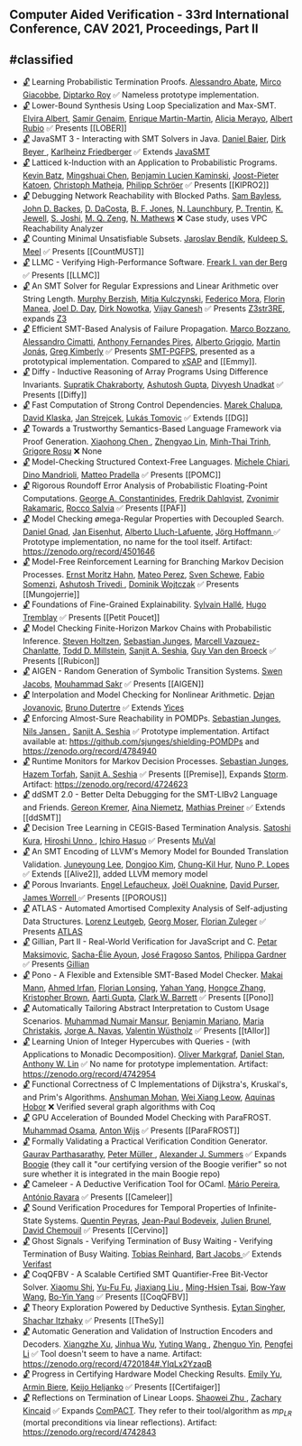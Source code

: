 ## Computer Aided Verification - 33rd International Conference, CAV 2021, Proceedings, Part II
#classified
---
-	[🔓](https://doi.org/10.1007/978-3-030-81688-9_1) Learning Probabilistic Termination Proofs.
	[Alessandro Abate](https://dblp.org/pid/19/3904.html), [Mirco Giacobbe](https://dblp.org/pid/134/7846.html), [Diptarko Roy](https://dblp.org/pid/297/4044.html)
	✅ Nameless prototype implementation.
-	[🔓](https://doi.org/10.1007/978-3-030-81688-9_40) Lower-Bound Synthesis Using Loop Specialization and Max-SMT.
	[Elvira Albert](https://dblp.org/pid/a/ElviraAlbert.html), [Samir Genaim](https://dblp.org/pid/24/2865.html), [Enrique Martin-Martin](https://dblp.org/pid/15/7982.html), [Alicia Merayo](https://dblp.org/pid/288/2702.html), [Albert Rubio](https://dblp.org/pid/29/6684.html)
	✅ Presents [[LOBER]]
-	[🔓](https://doi.org/10.1007/978-3-030-81688-9_9) JavaSMT 3 - Interacting with SMT Solvers in Java.
	[Daniel Baier](https://dblp.org/pid/58/146.html), [Dirk Beyer ](https://dblp.org/pid/b/DirkBeyer1.html), [Karlheinz Friedberger](https://dblp.org/pid/130/3897.html)
	✅ Extends [JavaSMT](JavaSMT.md)
-	[🔓](https://doi.org/10.1007/978-3-030-81688-9_25) Latticed k-Induction with an Application to Probabilistic Programs.
	[Kevin Batz](https://dblp.org/pid/215/5068.html), [Mingshuai Chen](https://dblp.org/pid/169/1207.html), [Benjamin Lucien Kaminski](https://dblp.org/pid/39/9937.html), [Joost-Pieter Katoen](https://dblp.org/pid/k/JoostPieterKatoen.html), [Christoph Matheja](https://dblp.org/pid/172/5070.html), [Philipp Schröer](https://dblp.org/pid/264/0074.html)
	✅ Presents [[KIPRO2]]
-	[🔓](https://doi.org/10.1007/978-3-030-81688-9_39) Debugging Network Reachability with Blocked Paths.
	[Sam Bayless](https://dblp.org/pid/115/4378.html), [John D. Backes](https://dblp.org/pid/97/8857.html), [D. DaCosta](https://dblp.org/pid/297/2986.html), [B. F. Jones](https://dblp.org/pid/229/2607.html), [N. Launchbury](https://dblp.org/pid/297/3351.html), [P. Trentin](https://dblp.org/pid/297/4057.html), [K. Jewell](https://dblp.org/pid/297/3343.html), [S. Joshi](https://dblp.org/pid/12/2107.html), [M. Q. Zeng](https://dblp.org/pid/297/3137.html), [N. Mathews](https://dblp.org/pid/297/3743.html)
	❌ Case study, uses VPC Reachability Analyzer
-	[🔓](https://doi.org/10.1007/978-3-030-81688-9_15) Counting Minimal Unsatisfiable Subsets.
	[Jaroslav Bendík](https://dblp.org/pid/181/7743.html), [Kuldeep S. Meel](https://dblp.org/pid/129/1623.html)
	✅ Presents [[CountMUST]]
-	[🔓](https://doi.org/10.1007/978-3-030-81688-9_32) LLMC - Verifying High-Performance Software.
	[Freark I. van der Berg](https://dblp.org/pid/252/8684.html)
	✅ Presents [[LLMC]]
-	[🔓](https://doi.org/10.1007/978-3-030-81688-9_14) An SMT Solver for Regular Expressions and Linear Arithmetic over String Length.
	[Murphy Berzish](https://dblp.org/pid/180/5429.html), [Mitja Kulczynski](https://dblp.org/pid/241/9575.html), [Federico Mora](https://dblp.org/pid/82/5093.html), [Florin Manea](https://dblp.org/pid/67/4899.html), [Joel D. Day](https://dblp.org/pid/130/7599.html), [Dirk Nowotka](https://dblp.org/pid/91/2495.html), [Vijay Ganesh](https://dblp.org/pid/g/VijayGanesh.html)
	✅ Presents [Z3str3RE](../Tools/Z3str3RE.md), expands [Z3](Z3.md)
-	[🔓](https://doi.org/10.1007/978-3-030-81688-9_10) Efficient SMT-Based Analysis of Failure Propagation.
	[Marco Bozzano](https://dblp.org/pid/66/3003.html), [Alessandro Cimatti](https://dblp.org/pid/13/5961.html), [Anthony Fernandes Pires](https://dblp.org/pid/85/10271.html), [Alberto Griggio](https://dblp.org/pid/19/3686.html), [Martin Jonás](https://dblp.org/pid/178/4046.html), [Greg Kimberly](https://dblp.org/pid/96/3814.html)
	✅ Presents [SMT-PGFPS](../Tools/SMT-PGFPS.md), presented as a prototypical implementation. Compared to [xSAP](../Tools/xSAP.md) and [[Emmy]].
-	[🔓](https://doi.org/10.1007/978-3-030-81688-9_42) Diffy - Inductive Reasoning of Array Programs Using Difference Invariants.
	[Supratik Chakraborty](https://dblp.org/pid/34/4525.html), [Ashutosh Gupta](https://dblp.org/pid/65/3925.html), [Divyesh Unadkat](https://dblp.org/pid/133/4630.html)
	✅ Presents [[Diffy]]
-	[🔓](https://doi.org/10.1007/978-3-030-81688-9_41) Fast Computation of Strong Control Dependencies.
	[Marek Chalupa](https://dblp.org/pid/178/3862.html), [David Klaska](https://dblp.org/pid/142/2804.html), [Jan Strejcek](https://dblp.org/pid/37/1716.html), [Lukás Tomovic](https://dblp.org/pid/263/1099.html)
	✅ Extends [[DG]]
-	[🔓](https://doi.org/10.1007/978-3-030-81688-9_23) Towards a Trustworthy Semantics-Based Language Framework via Proof Generation.
	[Xiaohong Chen ](https://dblp.org/pid/02/1438-2.html), [Zhengyao Lin](https://dblp.org/pid/290/4042.html), [Minh-Thai Trinh](https://dblp.org/pid/78/9861.html), [Grigore Rosu](https://dblp.org/pid/r/GrigoreRosu.html)
	❌ None
-	[🔓](https://doi.org/10.1007/978-3-030-81688-9_18) Model-Checking Structured Context-Free Languages.
	[Michele Chiari](https://dblp.org/pid/188/5725.html), [Dino Mandrioli](https://dblp.org/pid/m/DinoMandrioli.html), [Matteo Pradella](https://dblp.org/pid/33/713.html)
	✅ Presents [[POMC]]
-	[🔓](https://doi.org/10.1007/978-3-030-81688-9_29) Rigorous Roundoff Error Analysis of Probabilistic Floating-Point Computations.
	[George A. Constantinides](https://dblp.org/pid/38/1966.html), [Fredrik Dahlqvist](https://dblp.org/pid/08/10019.html), [Zvonimir Rakamaric](https://dblp.org/pid/31/4458.html), [Rocco Salvia](https://dblp.org/pid/226/0551.html)
	✅ Presents [[PAF]]
-	[🔓](https://doi.org/10.1007/978-3-030-81688-9_19) Model Checking ømega-Regular Properties with Decoupled Search.
	[Daniel Gnad](https://dblp.org/pid/162/9918.html), [Jan Eisenhut](https://dblp.org/pid/297/4083.html), [Alberto Lluch-Lafuente](https://dblp.org/pid/l/AlbertoLluchLafuente.html), [Jörg Hoffmann ](https://dblp.org/pid/26/836.html)
	✅ Prototype implementation, no name for the tool itself. Artifact: https://zenodo.org/record/4501646
-	[🔓](https://doi.org/10.1007/978-3-030-81688-9_30) Model-Free Reinforcement Learning for Branching Markov Decision Processes.
	[Ernst Moritz Hahn](https://dblp.org/pid/78/6159.html), [Mateo Perez](https://dblp.org/pid/228/6991.html), [Sven Schewe](https://dblp.org/pid/38/5198.html), [Fabio Somenzi](https://dblp.org/pid/62/5300.html), [Ashutosh Trivedi ](https://dblp.org/pid/06/5756.html), [Dominik Wojtczak](https://dblp.org/pid/76/3220.html)
	✅ Presents [[Mungojerrie]]
-	[🔓](https://doi.org/10.1007/978-3-030-81688-9_24) Foundations of Fine-Grained Explainability.
	[Sylvain Hallé](https://dblp.org/pid/81/715.html), [Hugo Tremblay](https://dblp.org/pid/141/0078.html)
	✅ Presents [[Petit Poucet]]
-	[🔓](https://doi.org/10.1007/978-3-030-81688-9_27) Model Checking Finite-Horizon Markov Chains with Probabilistic Inference.
	[Steven Holtzen](https://dblp.org/pid/190/8502.html), [Sebastian Junges](https://dblp.org/pid/115/4386.html), [Marcell Vazquez-Chanlatte](https://dblp.org/pid/192/1518.html), [Todd D. Millstein](https://dblp.org/pid/93/4679.html), [Sanjit A. Seshia](https://dblp.org/pid/s/SanjitASeshia.html), [Guy Van den Broeck](https://dblp.org/pid/96/7521.html)
	✅ Presents [[Rubicon]]
-	[🔓](https://doi.org/10.1007/978-3-030-81688-9_20) AIGEN - Random Generation of Symbolic Transition Systems.
	[Swen Jacobs](https://dblp.org/pid/73/6880.html), [Mouhammad Sakr](https://dblp.org/pid/203/8091.html)
	✅ Presents [[AIGEN]]
-	[🔓](https://doi.org/10.1007/978-3-030-81688-9_13) Interpolation and Model Checking for Nonlinear Arithmetic.
	[Dejan Jovanovic](https://dblp.org/pid/56/2451.html), [Bruno Dutertre](https://dblp.org/pid/d/BDutertre.html)
	✅ Extends [Yices](../Tools/Solvers/SMT/Yices.md)
-	[🔓](https://doi.org/10.1007/978-3-030-81688-9_28) Enforcing Almost-Sure Reachability in POMDPs.
	[Sebastian Junges](https://dblp.org/pid/115/4386.html), [Nils Jansen ](https://dblp.org/pid/32/8421-1.html), [Sanjit A. Seshia](https://dblp.org/pid/s/SanjitASeshia.html)
	✅ Prototype implementation. Artifact available at: https://github.com/sjunges/shielding-POMDPs and https://zenodo.org/record/4784940
-	[🔓](https://doi.org/10.1007/978-3-030-81688-9_26) Runtime Monitors for Markov Decision Processes.
	[Sebastian Junges](https://dblp.org/pid/115/4386.html), [Hazem Torfah](https://dblp.org/pid/140/9733.html), [Sanjit A. Seshia](https://dblp.org/pid/s/SanjitASeshia.html)
	✅ Presents [[Premise]], Expands [Storm](Storm.md). Artifact: https://zenodo.org/record/4724623
-	[🔓](https://doi.org/10.1007/978-3-030-81688-9_11) ddSMT 2.0 - Better Delta Debugging for the SMT-LIBv2 Language and Friends.
	[Gereon Kremer](https://dblp.org/pid/168/1169.html), [Aina Niemetz](https://dblp.org/pid/115/4373.html), [Mathias Preiner](https://dblp.org/pid/115/4371.html)
	✅ Extends [[ddSMT]]
-	[🔓](https://doi.org/10.1007/978-3-030-81688-9_4) Decision Tree Learning in CEGIS-Based Termination Analysis.
	[Satoshi Kura](https://dblp.org/pid/230/4314.html), [Hiroshi Unno ](https://dblp.org/pid/24/6058.html), [Ichiro Hasuo](https://dblp.org/pid/26/4542.html)
	✅ Presents [MuVal](MuVal.md)
-	[🔓](https://doi.org/10.1007/978-3-030-81688-9_35) An SMT Encoding of LLVM's Memory Model for Bounded Translation Validation.
	[Juneyoung Lee](https://dblp.org/pid/181/5852.html), [Dongjoo Kim](https://dblp.org/pid/153/5927.html), [Chung-Kil Hur](https://dblp.org/pid/75/3287.html), [Nuno P. Lopes](https://dblp.org/pid/77/2149.html)
	✅ Extends [[Alive2]], added LLVM memory model
-	[🔓](https://doi.org/10.1007/978-3-030-81688-9_8) Porous Invariants.
	[Engel Lefaucheux](https://dblp.org/pid/155/5136.html), [Joël Ouaknine](https://dblp.org/pid/55/4663.html), [David Purser](https://dblp.org/pid/222/8351.html), [James Worrell ](https://dblp.org/pid/90/2367.html)
	✅ Presents [[POROUS]]
-	[🔓](https://doi.org/10.1007/978-3-030-81688-9_5) ATLAS - Automated Amortised Complexity Analysis of Self-adjusting Data Structures.
	[Lorenz Leutgeb](https://dblp.org/pid/227/5429.html), [Georg Moser](https://dblp.org/pid/32/2607.html), [Florian Zuleger](https://dblp.org/pid/69/2671.html)
	✅ Presents [ATLAS](ATLAS(2).md)
-	[🔓](https://doi.org/10.1007/978-3-030-81688-9_38) Gillian, Part II - Real-World Verification for JavaScript and C.
	[Petar Maksimovic](https://dblp.org/pid/39/5949.html), [Sacha-Élie Ayoun](https://dblp.org/pid/256/5074.html), [José Fragoso Santos](https://dblp.org/pid/121/5552.html), [Philippa Gardner](https://dblp.org/pid/g/PhilippaGardner.html)
	✅ Presents [Gillian](../Tools/Gillian.md)
-	[🔓](https://doi.org/10.1007/978-3-030-81688-9_22) Pono - A Flexible and Extensible SMT-Based Model Checker.
	[Makai Mann](https://dblp.org/pid/233/0746.html), [Ahmed Irfan](https://dblp.org/pid/149/3835.html), [Florian Lonsing](https://dblp.org/pid/85/828.html), [Yahan Yang](https://dblp.org/pid/131/7592.html), [Hongce Zhang](https://dblp.org/pid/187/8283.html), [Kristopher Brown](https://dblp.org/pid/238/0402.html), [Aarti Gupta](https://dblp.org/pid/18/2229.html), [Clark W. Barrett](https://dblp.org/pid/b/ClarkWBarrett.html)
	✅ Presents [[Pono]]
-	[🔓](https://doi.org/10.1007/978-3-030-81688-9_36) Automatically Tailoring Abstract Interpretation to Custom Usage Scenarios.
	[Muhammad Numair Mansur](https://dblp.org/pid/238/3227.html), [Benjamin Mariano](https://dblp.org/pid/251/2041.html), [Maria Christakis](https://dblp.org/pid/05/7730.html), [Jorge A. Navas](https://dblp.org/pid/77/4230a.html), [Valentin Wüstholz](https://dblp.org/pid/28/9798.html)
	✅ Presents [[tAIlor]]
-	[🔓](https://doi.org/10.1007/978-3-030-81688-9_12) Learning Union of Integer Hypercubes with Queries - (with Applications to Monadic Decomposition).
	[Oliver Markgraf](https://dblp.org/pid/234/7983.html), [Daniel Stan](https://dblp.org/pid/155/5080.html), [Anthony W. Lin](https://dblp.org/pid/38/2655.html)
	✅ No name for prototype implementation. Artifact: https://zenodo.org/record/4742954
-	[🔓](https://doi.org/10.1007/978-3-030-81688-9_37) Functional Correctness of C Implementations of Dijkstra's, Kruskal's, and Prim's Algorithms.
	[Anshuman Mohan](https://dblp.org/pid/251/2040.html), [Wei Xiang Leow](https://dblp.org/pid/297/4105.html), [Aquinas Hobor](https://dblp.org/pid/26/3410.html)
	❌ Verified several graph algorithms with Coq
-	[🔓](https://doi.org/10.1007/978-3-030-81688-9_21) GPU Acceleration of Bounded Model Checking with ParaFROST.
	[Muhammad Osama](https://dblp.org/pid/161/8106.html), [Anton Wijs](https://dblp.org/pid/77/6678.html)
	✅ Presents [[ParaFROST]]
-	[🔓](https://doi.org/10.1007/978-3-030-81688-9_33) Formally Validating a Practical Verification Condition Generator.
	[Gaurav Parthasarathy](https://dblp.org/pid/255/7215.html), [Peter Müller ](https://dblp.org/pid/m/PMuller1.html), [Alexander J. Summers](https://dblp.org/pid/76/5160.html)
	✅ Expands [Boogie](Boogie.md) (they call it "our certifying version of the Boogie verifier" so not sure whether it is integrated in the main Boogie repo)
-	[🔓](https://doi.org/10.1007/978-3-030-81688-9_31) Cameleer - A Deductive Verification Tool for OCaml.
	[Mário Pereira](https://dblp.org/pid/148/4309.html), [António Ravara](https://dblp.org/pid/13/6347.html)
	✅ Presents [[Cameleer]]
-	[🔓](https://doi.org/10.1007/978-3-030-81688-9_16) Sound Verification Procedures for Temporal Properties of Infinite-State Systems.
	[Quentin Peyras](https://dblp.org/pid/197/3171.html), [Jean-Paul Bodeveix](https://dblp.org/pid/97/1837.html), [Julien Brunel](https://dblp.org/pid/75/6016.html), [David Chemouil](https://dblp.org/pid/65/4674.html)
	✅ Presents [[Cervino]]
-	[🔓](https://doi.org/10.1007/978-3-030-81688-9_2) Ghost Signals - Verifying Termination of Busy Waiting - Verifying Termination of Busy Waiting.
	[Tobias Reinhard](https://dblp.org/pid/72/1598.html), [Bart Jacobs ](https://dblp.org/pid/j/BartJacobs2.html)
	✅ Extends [Verifast](Verifast.md)
-	[🔓](https://doi.org/10.1007/978-3-030-81688-9_7) CoqQFBV - A Scalable Certified SMT Quantifier-Free Bit-Vector Solver.
	[Xiaomu Shi](https://dblp.org/pid/14/10262.html), [Yu-Fu Fu](https://dblp.org/pid/252/4027.html), [Jiaxiang Liu ](https://dblp.org/pid/121/1088-1.html), [Ming-Hsien Tsai](https://dblp.org/pid/30/3940.html), [Bow-Yaw Wang](https://dblp.org/pid/36/6517.html), [Bo-Yin Yang](https://dblp.org/pid/37/4997.html)
	✅ Presents [[CoqQFBV]]
-	[🔓](https://doi.org/10.1007/978-3-030-81688-9_6) Theory Exploration Powered by Deductive Synthesis.
	[Eytan Singher](https://dblp.org/pid/274/2088.html), [Shachar Itzhaky](https://dblp.org/pid/62/8636.html)
	✅ Presents [[TheSy]]
-	[🔓](https://doi.org/10.1007/978-3-030-81688-9_34) Automatic Generation and Validation of Instruction Encoders and Decoders.
	[Xiangzhe Xu](https://dblp.org/pid/276/3462.html), [Jinhua Wu](https://dblp.org/pid/52/4709.html), [Yuting Wang ](https://dblp.org/pid/09/8269-1.html), [Zhenguo Yin](https://dblp.org/pid/297/3873.html), [Pengfei Li](https://dblp.org/pid/10/1749.html)
	✅ Tool doesn't seem to have a name. Artifact: https://zenodo.org/record/4720184#.YIqLx2YzaqB
-	[🔓](https://doi.org/10.1007/978-3-030-81688-9_17) Progress in Certifying Hardware Model Checking Results.
	[Emily Yu](https://dblp.org/pid/15/7179.html), [Armin Biere](https://dblp.org/pid/b/ArminBiere.html), [Keijo Heljanko](https://dblp.org/pid/h/KeijoHeljanko.html)
	✅ Presents [[Certifaiger]]
-	[🔓](https://doi.org/10.1007/978-3-030-81688-9_3) Reflections on Termination of Linear Loops.
	[Shaowei Zhu ](https://dblp.org/pid/159/8704-1.html), [Zachary Kincaid](https://dblp.org/pid/61/6578.html)
	✅ Expands [ComPACT](../Tools/ComPACT.md). They refer to their tool/algorithm as $mp_{LR}$ (mortal preconditions via linear reflections). Artifact: https://zenodo.org/record/4742843
